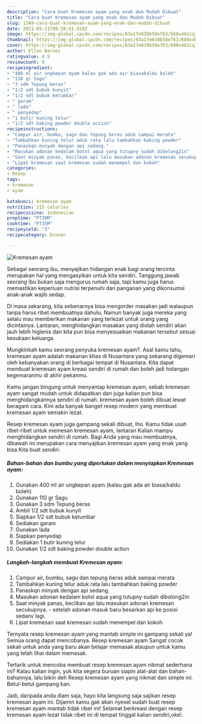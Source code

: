 ```yaml
---
description: "Cara buat Kremesan ayam yang enak dan Mudah Dibuat"
title: "Cara buat Kremesan ayam yang enak dan Mudah Dibuat"
slug: 1349-cara-buat-kremesan-ayam-yang-enak-dan-mudah-dibuat
date: 2021-05-11T08:58:41.918Z
image: https://img-global.cpcdn.com/recipes/83a17e030b58e763/680x482cq70/kremesan-ayam-foto-resep-utama.jpg
thumbnail: https://img-global.cpcdn.com/recipes/83a17e030b58e763/680x482cq70/kremesan-ayam-foto-resep-utama.jpg
cover: https://img-global.cpcdn.com/recipes/83a17e030b58e763/680x482cq70/kremesan-ayam-foto-resep-utama.jpg
author: Ellen Barnes
ratingvalue: 4.5
reviewcount: 9
recipeingredient:
- "400 ml air ungkepan ayam kalau gak ada air biasakaldu boleh"
- "110 gr Sagu"
- "3 sdm Tepung beras"
- "1/2 sdt bubuk kunyit"
- "1/2 sdt bubuk ketumbar"
- " garam"
- " lada"
- " penyedap"
- "1 butir kuning telur"
- "1/2 sdt baking powder double action"
recipeinstructions:
- "Campur air, bumbu, sagu dan tepung beras aduk sampai merata"
- "Tambahkan kuning telur aduk rata lalu tambahkan baking powder"
- "Panaskqn minyak dengan api sedang."
- "Masukan adonan kedalam botol aqua yang tutupny sudah dibolong2in"
- "Saat minyak panas, kecilkan api lalu masukan adonan kremesan secukupnya. setelah adonan masuk baru besarkan api ke posisi sedanv lagi."
- "Lipat kremesan saat kremesan sudah menempel dan kokoh"
categories:
- Resep
tags:
- kremesan
- ayam

katakunci: kremesan ayam 
nutrition: 215 calories
recipecuisine: Indonesian
preptime: "PT39M"
cooktime: "PT35M"
recipeyield: "3"
recipecategory: Dinner

---
```



![Kremesan ayam](https://img-global.cpcdn.com/recipes/83a17e030b58e763/680x482cq70/kremesan-ayam-foto-resep-utama.jpg)

Sebagai seorang ibu, menyajikan hidangan enak bagi orang tercinta merupakan hal yang mengasyikan untuk kita sendiri. Tanggung jawab seorang ibu bukan saja mengurus rumah saja, tapi kamu juga harus memastikan keperluan nutrisi terpenuhi dan panganan yang dikonsumsi anak-anak wajib sedap.

Di masa  sekarang, kita sebenarnya bisa mengorder masakan jadi walaupun tanpa harus ribet membuatnya dahulu. Namun banyak juga mereka yang selalu mau memberikan makanan yang terlezat untuk orang yang dicintainya. Lantaran, menghidangkan masakan yang diolah sendiri akan jauh lebih higienis dan kita pun bisa menyesuaikan makanan tersebut sesuai kesukaan keluarga. 



Mungkinkah kamu seorang penyuka kremesan ayam?. Asal kamu tahu, kremesan ayam adalah makanan khas di Nusantara yang sekarang digemari oleh kebanyakan orang di berbagai tempat di Nusantara. Kita dapat membuat kremesan ayam kreasi sendiri di rumah dan boleh jadi hidangan kegemaranmu di akhir pekanmu.

Kamu jangan bingung untuk menyantap kremesan ayam, sebab kremesan ayam sangat mudah untuk didapatkan dan juga kalian pun bisa menghidangkannya sendiri di rumah. kremesan ayam boleh dibuat lewat beragam cara. Kini ada banyak banget resep modern yang membuat kremesan ayam semakin lezat.

Resep kremesan ayam juga gampang sekali dibuat, lho. Kamu tidak usah ribet-ribet untuk memesan kremesan ayam, lantaran Kalian mampu menghidangkan sendiri di rumah. Bagi Anda yang mau membuatnya, dibawah ini merupakan cara menyajikan kremesan ayam yang enak yang bisa Kita buat sendiri.

<!--inarticleads1-->

##### Bahan-bahan dan bumbu yang diperlukan dalam menyiapkan Kremesan ayam:

1. Gunakan 400 ml air ungkepan ayam (kalau gak ada air biasa/kaldu boleh)
1. Gunakan 110 gr Sagu
1. Gunakan 3 sdm Tepung beras
1. Ambil 1/2 sdt bubuk kunyit
1. Siapkan 1/2 sdt bubuk ketumbar
1. Sediakan  garam
1. Gunakan  lada
1. Siapkan  penyedap
1. Sediakan 1 butir kuning telur
1. Gunakan 1/2 sdt baking powder double action




<!--inarticleads2-->

##### Langkah-langkah membuat Kremesan ayam:

1. Campur air, bumbu, sagu dan tepung beras aduk sampai merata
1. Tambahkan kuning telur aduk rata lalu tambahkan baking powder
1. Panaskqn minyak dengan api sedang.
1. Masukan adonan kedalam botol aqua yang tutupny sudah dibolong2in
1. Saat minyak panas, kecilkan api lalu masukan adonan kremesan secukupnya. - setelah adonan masuk baru besarkan api ke posisi sedanv lagi.
1. Lipat kremesan saat kremesan sudah menempel dan kokoh




Ternyata resep kremesan ayam yang mantab simple ini gampang sekali ya! Semua orang dapat mencobanya. Resep kremesan ayam Sangat cocok sekali untuk anda yang baru akan belajar memasak ataupun untuk kamu yang telah lihai dalam memasak.

Tertarik untuk mencoba membuat resep kremesan ayam nikmat sederhana ini? Kalau kalian ingin, yuk kita segera buruan siapin alat-alat dan bahan-bahannya, lalu bikin deh Resep kremesan ayam yang nikmat dan simple ini. Betul-betul gampang kan. 

Jadi, daripada anda diam saja, hayo kita langsung saja sajikan resep kremesan ayam ini. Dijamin kamu gak akan nyesel sudah buat resep kremesan ayam mantab tidak ribet ini! Selamat berkreasi dengan resep kremesan ayam lezat tidak ribet ini di tempat tinggal kalian sendiri,oke!.

